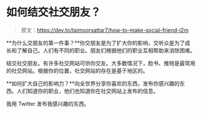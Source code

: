 # 如何结交社交朋友？

> 原文：<https://dev.to/taimoorsattar7/how-to-make-social-friend-i2m>

**为什么交朋友的第一件事？**你交朋友是为了扩大你的影响，交听众是为了成长和了解自己。人们有不同的职业。朋友们根据他们的职业互相帮助来消除困难。

结交社交朋友。有许多社交网站可供你交友。大多数情况下，脸书、推特是最常用的社交网站。根据你的位置，社交网站的存在是基于地区的。

**如何扩大自己的影响力？**向全世界分享你喜欢的东西，发布你感兴趣的东西。人们知道你的职业，他们也知道你在社交网站上发布的信息。

我用 Twitter 发布我感兴趣的东西。